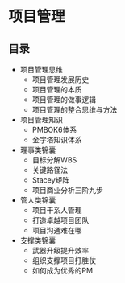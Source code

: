 # 项目管理

## 目录

* 项目管理思维
    * 项目管理发展历史
    * 项目管理的本质
    * 项目管理的做事逻辑
    * 项目管理的整合思维与方法
* 项目管理知识
    * PMBOK6体系
    * 金字塔知识体系
* 理事类锦囊
    * 目标分解WBS
    * 关键路径法
    * Stacey矩阵
    * 项目商业分析三阶九步
* 管人类锦囊
    * 项目干系人管理
    * 打造卓越项目团队
    * 项目沟通难在哪
* 支撑类锦囊
    * 武器升级提升效率
    * 组织支撑项目打胜仗
    * 如何成为优秀的PM